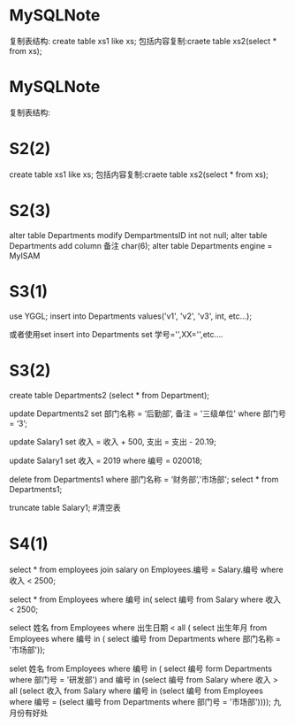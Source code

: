# MySQLNote
复制表结构:
create table xs1 like xs;
包括内容复制:craete table xs2(select * from xs);
# MySQLNote
复制表结构:
# S2(2)
create table xs1 like xs;
包括内容复制:craete table xs2(select * from xs);
# S2(3)
alter table Departments modify DempartmentsID int not null;
alter table Departments add column 备注 char(6);
alter table Departments engine = MyISAM

# S3(1)
use YGGL;
insert into Departments
  values('v1', 'v2', 'v3', int, etc...); 
  
或者使用set
insert into Departments
  set 学号='',XX='',etc....
# S3(2)
create table Departments2 (select * from Department);

update Departments2
  set 部门名称 = ‘后勤部’, 备注 = '三级单位'
  where 部门号 = ‘3’;
  
update Salary1
  set 收入 = 收入 + 500, 支出 = 支出 - 20.19;
  
update Salary1
  set 收入 = 2019
  where 编号 = 020018;
  
delete from Departments1
  where 部门名称 = ‘财务部’,'市场部';
select * from Departments1;

truncate table Salary1;  #清空表

# S4(1)
select * from employees join salary on Employees.编号 = Salary.编号
  where 收入 < 2500;
  
select * from Employees
  where 编号 in(
  select 编号 from Salary where 收入 < 2500;
  
select 姓名 from Employees
  where 出生日期 < all (
    select 出生年月 from Employees where 编号 in (
      select 编号 from Departments where 部门名称 = '市场部'));
  
selet 姓名 from Employees where 编号 in (
  select 编号 form Departments where 部门号 = '研发部')
  and
  编号 in (select 编号 from Salary where 收入 > all 
          (select 收入 from Salary where 编号 in 
          (select 编号 from Employees where 编号 =
          (select 编号 from Departments where 部门号 = '市场部'))));
          九月份有好处
